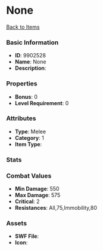 # None



[Back to Items](../items.md)

### Basic Information

- **ID**: 9902528
- **Name**: None
- **Description**: 

### Properties

- **Bonus**: 0
- **Level Requirement**: 0

### Attributes

- **Type**: Melee
- **Category**: 1
- **Item Type**: 

### Stats


### Combat Values

- **Min Damage**: 550
- **Max Damage**: 575
- **Critical**: 2
- **Resistances**: All,75,Immobility,80

### Assets

- **SWF File**: 
- **Icon**: 

